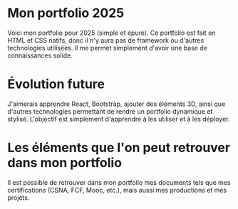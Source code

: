 # Mon portfolio 2025
Voici mon portfolio pour 2025 (simple et épuré). Ce portfolio est fait en HTML et CSS natifs, donc il n'y aura pas de framework ou d'autres technologies utilisées. Il me permet simplement d'avoir une base de connaissances solide.

# Évolution future
J'aimerais apprendre React, Bootstrap, ajouter des éléments 3D, ainsi que d'autres technologies permettant de rendre un portfolio dynamique et stylisé. L'objectif est simplement d'apprendre à les utiliser et à les déployer.

# Les éléments que l'on peut retrouver dans mon portfolio
Il est possible de retrouver dans mon portfolio mes documents tels que mes certifications (CSNA, FCF, Mooc, etc.), mais aussi mes productions et mes projets.
